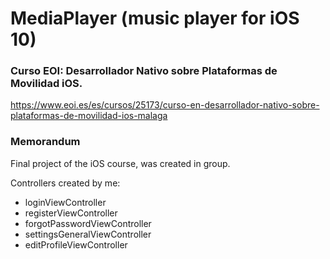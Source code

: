 # MediaPlayer (music player for iOS 10)
### Curso EOI: Desarrollador Nativo sobre Plataformas de Movilidad iOS.
https://www.eoi.es/es/cursos/25173/curso-en-desarrollador-nativo-sobre-plataformas-de-movilidad-ios-malaga
### Memorandum
Final project of the iOS course, was created in group.

Controllers created by me:

- loginViewController
- registerViewController
- forgotPasswordViewController
- settingsGeneralViewController
- editProfileViewController
